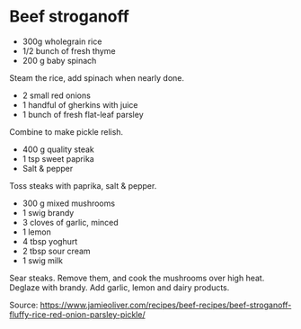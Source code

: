 # Beef stroganoff

- 300g wholegrain rice
- 1/2 bunch of fresh thyme
- 200 g baby spinach

Steam the rice, add spinach when nearly done.

- 2 small red onions
- 1 handful of gherkins with juice
- 1 bunch of fresh flat-leaf parsley

Combine to make pickle relish.

- 400 g quality steak
- 1 tsp sweet paprika
- Salt & pepper

Toss steaks with paprika, salt & pepper.

- 300 g mixed mushrooms
- 1 swig brandy
- 3 cloves of garlic, minced
- 1 lemon
- 4 tbsp yoghurt
- 2 tbsp sour cream
- 1 swig milk

Sear steaks. Remove them, and cook the mushrooms over high heat. Deglaze with brandy. Add garlic, lemon and dairy products.

Source: https://www.jamieoliver.com/recipes/beef-recipes/beef-stroganoff-fluffy-rice-red-onion-parsley-pickle/